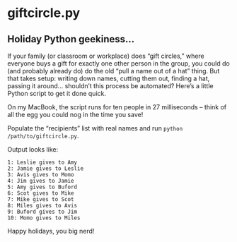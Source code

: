 # giftcircle.py

## Holiday Python geekiness…

If your family (or classroom or workplace) does “gift circles,” where everyone buys a gift for exactly one other person in the group, you could do (and probably already do) do the old “pull a name out of a hat” thing. But that takes setup: writing down names, cutting them out, finding a hat, passing it around... shouldn’t this process be automated? Here’s a little Python script to get it done quick.

On my MacBook, the script runs for ten people in 27 milliseconds – think of all the egg you could nog in the time you save!

Populate the “recipients” list with real names and run `python /path/to/giftcircle.py`.

Output looks like:

```
1: Leslie gives to Amy
2: Jamie gives to Leslie
3: Avis gives to Momo
4: Jim gives to Jamie
5: Amy gives to Buford
6: Scot gives to Mike
7: Mike gives to Scot
8: Miles gives to Avis
9: Buford gives to Jim
10: Momo gives to Miles
```

Happy holidays, you big nerd!
